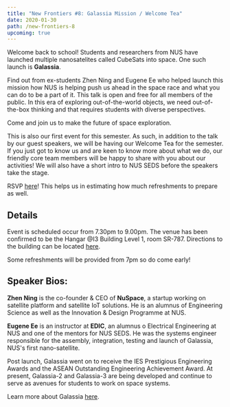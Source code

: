 ```yaml
---
title: "New Frontiers #8: Galassia Mission / Welcome Tea"
date: 2020-01-30
path: /new-frontiers-8
upcoming: true
---
```


Welcome back to school! Students and researchers from NUS have launched multiple nanosatelites called CubeSats into space. One such launch is **Galassia**.

Find out from ex-students Zhen Ning and Eugene Ee who helped launch this mission how NUS is helping push us ahead in the space race and what you can do to be a part of it. This talk is open and free for all members of the public. In this era of exploring out-of-the-world objects, we need out-of-the-box thinking and that requires students with diverse perspectives. 

Come and join us to make the future of space exploration.

This is also our first event for this semester. As such, in addition to the talk by our guest speakers, we will  be having our Welcome Tea for the semester. If you just got to know us and are keen to know more about what we do, our friendly core team members will be happy to share with you about our activities! We will also have a short intro to NUS SEDS before the speakers take the stage.

RSVP [here](https://www.facebook.com/events/162066558421118/)! This helps us in estimating how much refreshments to prepare as well.

## Details
Event is scheduled occur from 7.30pm to 9.00pm. The venue has been confirmed to be the Hangar @I3 Building Level 1, room SR-787. Directions to the building can be located [here](https://enterprise.nus.edu.sg/contact-us/).

Some refreshments will be provided from 7pm so do come early!

## Speaker Bios:

**Zhen Ning** is the co-founder & CEO of **NuSpace**, a startup working on satellite platform and satellite IoT solutions. He is an alumnus of Engineering Science as well as the Innovation & Design Programme at NUS.

**Eugene Ee** is an instructor at **EDIC**, an alumnus o Electrical Engineering at NUS and one of the mentors for NUS SEDS. He was the systems engineer responsible for the assembly, integration, testing and launch of Galassia, NUS's first nano-satellite.

Post launch, Galassia went on to receive the IES Prestigious Engineering Awards and the ASEAN Outstanding Engineering Achievement Award. At present, Galassia-2 and Galassia-3 are being developed and continue to serve as avenues for students to work on space systems.

Learn more about Galassia [here](https://directory.eoportal.org/web/eoportal/satellite-missions/g/galassia).